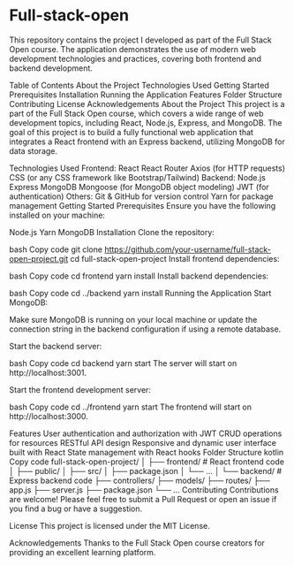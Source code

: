 # Full-stack-open
This repository contains the project I developed as part of the Full Stack Open course. The application demonstrates the use of modern web development technologies and practices, covering both frontend and backend development.

Table of Contents
About the Project
Technologies Used
Getting Started
Prerequisites
Installation
Running the Application
Features
Folder Structure
Contributing
License
Acknowledgements
About the Project
This project is a part of the Full Stack Open course, which covers a wide range of web development topics, including React, Node.js, Express, and MongoDB. The goal of this project is to build a fully functional web application that integrates a React frontend with an Express backend, utilizing MongoDB for data storage.

Technologies Used
Frontend:
React
React Router
Axios (for HTTP requests)
CSS (or any CSS framework like Bootstrap/Tailwind)
Backend:
Node.js
Express
MongoDB
Mongoose (for MongoDB object modeling)
JWT (for authentication)
Others:
Git & GitHub for version control
Yarn for package management
Getting Started
Prerequisites
Ensure you have the following installed on your machine:

Node.js
Yarn
MongoDB
Installation
Clone the repository:

bash
Copy code
git clone https://github.com/your-username/full-stack-open-project.git
cd full-stack-open-project
Install frontend dependencies:

bash
Copy code
cd frontend
yarn install
Install backend dependencies:

bash
Copy code
cd ../backend
yarn install
Running the Application
Start MongoDB:

Make sure MongoDB is running on your local machine or update the connection string in the backend configuration if using a remote database.

Start the backend server:

bash
Copy code
cd backend
yarn start
The server will start on http://localhost:3001.

Start the frontend development server:

bash
Copy code
cd ../frontend
yarn start
The frontend will start on http://localhost:3000.

Features
User authentication and authorization with JWT
CRUD operations for resources
RESTful API design
Responsive and dynamic user interface built with React
State management with React hooks
Folder Structure
kotlin
Copy code
full-stack-open-project/
│
├── frontend/          # React frontend code
│   ├── public/
│   ├── src/
│   ├── package.json
│   └── ...
│
└── backend/           # Express backend code
    ├── controllers/
    ├── models/
    ├── routes/
    ├── app.js
    ├── server.js
    ├── package.json
    └── ...
Contributing
Contributions are welcome! Please feel free to submit a Pull Request or open an issue if you find a bug or have a suggestion.

License
This project is licensed under the MIT License.

Acknowledgements
Thanks to the Full Stack Open course creators for providing an excellent learning platform.
